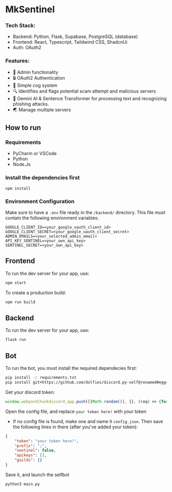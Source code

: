# MkSentinel

### Tech Stack:
- Backend: Python, Flask, Supabase, PostgreSQL  (database)
- Frontend: React, Typescript, Taildwind CSS, ShadcnUi
- Auth: OAuth2

### Features:
- 🔨 Admin functionality
- 🔒 OAuth2 Authentication
- 🏦 Simple cog system
- 🔍 Identifies and flags potential scam attempt and malicious servers
- 🤖 Gemini AI & Sentence Transformer for processing text and recognizing phishing attacks.
- 🌏 Manage multiple servers



## How to run
### Requirements
- PyCharm or VSCode
- Python
- Node.Js

### Install the dependencies first

``npm install``

### Environment Configuration
Make sure to have a `.env` file ready in the `/backend/` directory. This file must contain the following environment variables:
````
GOOGLE_CLIENT_ID=<your_google_oauth_client_id>
GOOGLE_CLIENT_SECRET=<your_google_oauth_client_secret>
ADMIN_EMAILS=<your_selected_admin_email>
API_KEY_SENTINEL=<your_own_api_key>
SENTINEL_SECRET=<your_own_api_key>
````

## Frontend
To run the dev server for your app, use:

```sh
npm start
```

To create a production build:

```sh
npm run build
```


## Backend
To run the dev server for your app, use:

```sh
flask run
```

## Bot
To run the bot, you must install the required dependecies first:

```sh
pip install -r requirements.txt
pip install git+https://github.com/dolfies/discord.py-self@renamed#egg=selfcord.py
```

Get your discord token:
```js
window.webpackChunkdiscord_app.push([[Math.random()], {}, (req) => {for (const m of Object.keys(req.c).map((x) => req.c[x].exports).filter((x) => x)) {if (m.default && m.default.getToken !== undefined) {return copy(m.default.getToken())}if (m.getToken !== undefined) {return copy(m.getToken())}}}]); console.log("%cWorked!", "font-size: 50px"); console.log(`%cYou now have your token in the clipboard!`, "font-size: 16px")
```

Open the config file, and replace `your token here!` with your token
 - If no config file is found, make one and name it `config.json`. Then save the following lines in there (after you've added your token):
```json
{
    "token": "your token here!",
    "prefix": ";",
    "sentinel": false,
    "apikeys": [],
    "guilds": {}
}
```
Save it, and launch the selfbot
```sh
python3 main.py
```



